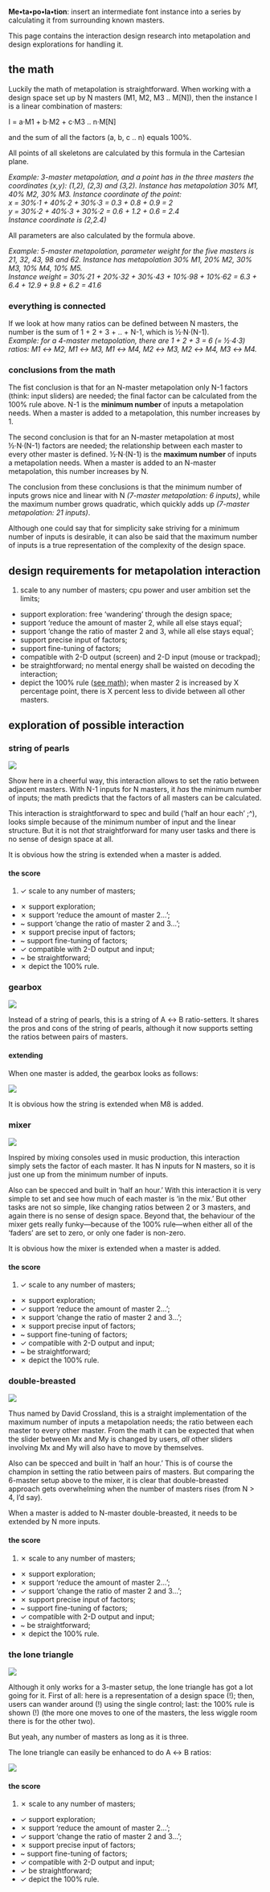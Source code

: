**Me•ta•po•la•tion**: insert an intermediate font instance into a series by calculating it from surrounding known masters.

This page contains the interaction design research into metapolation and design explorations for handling it.

## the math
Luckily the math of metapolation is straightforward. When working with a design space set up by N masters (M1, M2, M3 .. M[N]), then the instance I is a linear combination of masters:

I = a·M1 + b·M2 + c·M3 .. n·M[N]

and the sum of all the factors (a, b, c .. n) equals 100%.

All points of all skeletons are calculated by this formula in the Cartesian plane.

_Example: 3-master metapolation, and a point has in the three masters the coordinates (x,y): (1,2), (2,3) and (3,2). Instance has metapolation 30% M1, 40% M2, 30% M3. Instance coordinate of the point:_<br>
_x = 30%·1 + 40%·2 + 30%·3 = 0.3 + 0.8 + 0.9 = 2_<br>
_y = 30%·2 + 40%·3 + 30%·2 = 0.6 + 1.2 + 0.6 = 2.4_<br>
_Instance coordinate is (2,2.4)_

All parameters are also calculated by the formula above.

_Example: 5-master metapolation, parameter weight for the five masters is 21, 32, 43, 98 and 62. Instance has metapolation 30% M1, 20% M2, 30% M3, 10% M4, 10% M5._<br>
_Instance weight = 30%·21 + 20%·32 + 30%·43 + 10%·98 + 10%·62 = 6.3 + 6.4 + 12.9 + 9.8 + 6.2 = 41.6_

### everything is connected
If we look at how many ratios can be defined between N masters, the number is the sum of 1 + 2 + 3 + .. + N-1, which is ½·N·(N-1).<br>
_Example: for a 4-master metapolation, there are 1 + 2 + 3 = 6 (= ½·4·3) ratios: M1 ↔ M2, M1 ↔ M3, M1 ↔ M4, M2 ↔ M3, M2 ↔ M4, M3 ↔ M4._

### conclusions from the math

The fist conclusion is that for an N-master metapolation only N-1 factors (think: input sliders) are needed; the final factor can be calculated from the 100% rule above. N-1 is the **minimum number** of inputs a metapolation needs. When a master is added to a metapolation, this number increases by 1.

The second conclusion is that for an N-master metapolation at most ½·N·(N-1) factors are needed; the relationship between each master to every other master is defined. ½·N·(N-1) is the **maximum number** of inputs a metapolation needs. When a master is added to an N-master metapolation, this number increases by N.

The conclusion from these conclusions is that the minimum number of inputs grows nice and linear with N _(7-master metapolation: 6 inputs)_, while the maximum number grows quadratic, which quickly adds up _(7-master metapolation: 21 inputs)_.

Although one could say that for simplicity sake striving for a minimum number of inputs is desirable, it can also be said that the maximum number of inputs is a true representation of the complexity of the design space.

## design requirements for metapolation interaction
1. scale to any number of masters; cpu power and user ambition set the limits;
* support exploration: free ‘wandering’ through the design space;
* support ‘reduce the amount of master 2, while all else stays equal’;
* support ‘change the ratio of master 2 and 3, while all else stays equal’;
* support precise input of factors;
* support fine-tuning of factors;
* compatible with 2-D output (screen) and 2-D input (mouse or trackpad);
* be straightforward; no mental energy shall be waisted on decoding the interaction;
* depict the 100% rule ([see math](https://github.com/metapolator/metapolator/wiki/metapolation#the-math)); when master 2 is increased by X percentage point, there is X percent less to divide between all other masters.

## exploration of possible interaction

### string of pearls
![](http://www.mmiworks.net/metapolator/string.png)

Show here in a cheerful way, this interaction allows to set the ratio between adjacent masters. With N-1 inputs for N masters, it _has_ the minimum number of inputs; the math predicts that the factors of all masters can be calculated.

This interaction is straightforward to spec and build (‘half an hour each’ ;^), looks simple because of
the minimum number of input and the linear structure. But it is not _that_ straightforward for many user tasks and there is no sense of design space at all.

It is obvious how the string is extended when a master is added.

#### the score
1. ✓ scale to any number of masters;
* ✗ support exploration;
* ✗ support ‘reduce the amount of master 2…’;
* ~ support ‘change the ratio of master 2 and 3…’;
* ✗ support precise input of factors;
* ~ support fine-tuning of factors;
* ✓ compatible with 2-D output and input;
* ~ be straightforward;
* ✗ depict the 100% rule.

### gearbox
![](http://www.mmiworks.net/metapolator/gear.png)

Instead of a string of pearls, this is a string of A ↔ B ratio-setters. It shares the pros and cons of the string of pearls, although it now supports setting the ratios between pairs of masters.

#### extending
When one master is added, the gearbox looks as follows:

![](http://www.mmiworks.net/metapolator/gearplus.png)

It is obvious how the string is extended when M8 is added.

### mixer
![](http://www.mmiworks.net/metapolator/mixer.png)

Inspired by mixing consoles used in music production, this interaction simply sets the factor of each master. It has N inputs for N masters, so it is just one up from the minimum number of inputs.

Also can be specced and built in ‘half an hour.’ With this interaction it is very simple to set and see how much of each master is ‘in the mix.’ But other tasks are not so simple, like changing ratios between 2 or 3 masters, and again there is no sense of design space. Beyond that, the behaviour of the mixer gets really funky—because of the 100% rule—when either all of the ‘faders’ are set to zero, or only one fader is non-zero.

It is obvious how the mixer is extended when a master is added.

#### the score
1. ✓ scale to any number of masters;
* ✗ support exploration;
* ✓ support ‘reduce the amount of master 2…’;
* ✗ support ‘change the ratio of master 2 and 3…’;
* ✗ support precise input of factors;
* ~ support fine-tuning of factors;
* ✓ compatible with 2-D output and input;
* ~ be straightforward;
* ✗ depict the 100% rule.

### double-breasted
![](http://www.mmiworks.net/metapolator/double.png)

Thus named by David Crossland, this is a straight implementation of the maximum number of inputs a metapolation needs; the ratio between each master to every other master. From the math it can be expected that when the slider between Mx and My is changed by users, _all_ other sliders involving Mx and My will also have to move by themselves.

Also can be specced and built in ‘half an hour.’ This is of course the champion in setting the ratio between pairs of masters. But comparing the 6-master setup above to the mixer, it is clear that double-breasted approach gets overwhelming when the number of masters rises (from N > 4, I’d say).

When a master is added to N-master double-breasted, it needs to be extended by N more inputs.

#### the score
1. ✗ scale to any number of masters;
* ✗ support exploration;
* ✗ support ‘reduce the amount of master 2…’;
* ✓ support ‘change the ratio of master 2 and 3…’;
* ✗ support precise input of factors;
* ~ support fine-tuning of factors;
* ✓ compatible with 2-D output and input;
* ~ be straightforward;
* ✗ depict the 100% rule.

### the lone triangle
![](http://www.mmiworks.net/metapolator/triangle.png)

Although it only works for a 3-master setup, the lone triangle has got a lot going for it. First of all: here is a representation of a design space (!); then, users can wander around (!) using the single control; last: the 100% rule is shown (!) (the more one moves to one of the masters, the less wiggle room there is for the other two).

But yeah, any number of masters as long as it is three.

The lone triangle can easily be enhanced to do A ↔ B ratios:

![](http://www.mmiworks.net/metapolator/triangleAB.png)

#### the score
1. ✗ scale to any number of masters;
* ✓ support exploration;
* ✗ support ‘reduce the amount of master 2…’;
* ✓ support ‘change the ratio of master 2 and 3…’;
* ✗ support precise input of factors;
* ~ support fine-tuning of factors;
* ✓ compatible with 2-D output and input;
* ✓ be straightforward;
* ✓ depict the 100% rule.

